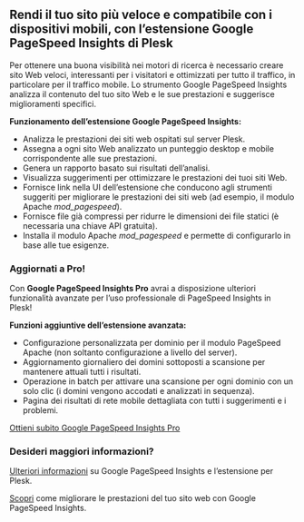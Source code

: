 ## Rendi il tuo sito più veloce e compatibile con i dispositivi mobili, con l’estensione Google PageSpeed Insights di Plesk 

Per ottenere una buona visibilità nei motori di ricerca è necessario creare sito Web veloci, interessanti per i visitatori e ottimizzati per tutto il traffico, in particolare per il traffico mobile. Lo strumento Google PageSpeed Insights analizza il contenuto del tuo sito Web e le sue prestazioni e suggerisce miglioramenti specifici. 

**Funzionamento dell’estensione Google PageSpeed Insights:** 

- Analizza le prestazioni dei siti web ospitati sul server Plesk. 
- Assegna a ogni sito Web analizzato un punteggio desktop e mobile corrispondente alle sue prestazioni. 
- Genera un rapporto basato sui risultati dell’analisi. 
- Visualizza suggerimenti per ottimizzare le prestazioni dei tuoi siti Web. 
- Fornisce link nella UI dell’estensione che conducono agli strumenti suggeriti per migliorare le prestazioni dei siti web (ad esempio, il modulo Apache *mod_pagespeed*). 
- Fornisce file già compressi per ridurre le dimensioni dei file statici (è necessaria una chiave API gratuita). 
- Installa il modulo Apache *mod_pagespeed* e permette di configurarlo in base alle tue esigenze. 

### Aggiornati a Pro! 

Con **Google PageSpeed Insights Pro** avrai a disposizione ulteriori funzionalità avanzate per l’uso professionale di PageSpeed Insights in Plesk! 

**Funzioni aggiuntive dell’estensione avanzata:** 

- Configurazione personalizzata per dominio per il modulo PageSpeed Apache (non soltanto configurazione a livello del server). 
- Aggiornamento giornaliero dei domini sottoposti a scansione per mantenere attuali tutti i risultati. 
- Operazione in batch per attivare una scansione per ogni dominio con un solo clic (i domini vengono accodati e analizzati in sequenza). 
- Pagina dei risultati di rete mobile dettagliata con tutti i suggerimenti e i problemi. 

[Ottieni subito Google PageSpeed Insights Pro](https://go.plesk.com/buy-plesk-ext/pagespeed-insights)

### Desideri maggiori informazioni? 

[Ulteriori informazioni](https://www.plesk.com/blog/introducing-google-pagespeed-insights-plesk-extension/) su Google PageSpeed Insights e l’estensione per Plesk. 

[Scopri](https://www.plesk.com/product-technology/google-pagespeed-insights-optimize-your-site) come migliorare le prestazioni del tuo sito web con Google PageSpeed Insights.